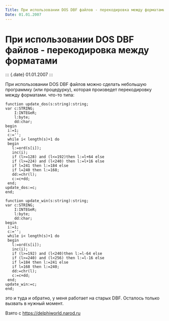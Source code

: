 ```yaml
---
Title: При использовании DOS DBF файлов - перекодировка между форматами
Date: 01.01.2007
---
```



При использовании DOS DBF файлов - перекодировка между форматами
=================================================================

::: {.date}
01.01.2007
:::

При использовании DOS DBF файлов можно сделать небольшую программку (или
процедурку), которая произведет перекодировку между форматами. что-то
типа:

    function update_dos(s:string):string;
    var c:STRING;
        I:INTEGeR;
        l:byte;
        dd:char;
    begin
     i:=1;
     c:='';
     while i< length(s)+1 do
     begin
       l:=ord(s[i]);
       inc(i);
       if (l>=128) and (l<=192)then l:=l+64 else
       if (l>=224) and (l<240) then l:=l+16 else
       if l=241 then l:=184 else
       if l=240 then l:=168;
       dd:=chr(l);
       c:=c+dd;
     end;
    update_dos:=c;
    end;
     
    function update_win(s:string):string;
    var c:STRING;
        I:INTEGeR;
        l:byte;
        dd:char;
    begin
     i:=1;
     c:='';
     while i< length(s)+1 do
     begin
       l:=ord(s[i]);
       inc(i);
       if (l>=192) and (l<240)then l:=l-64 else
       if (l>=240) and (l<256) then l:=l-16 else
       if l=184 then l:=241 else    
       if l=168 then l:=240;
       dd:=chr(l);
       c:=c+dd;
     end;
    update_win:=c;
    end;

это и туда и обратно, у меня работает на старых DBF. Осталось только
вызвать в нужный момент.

Взято с <https://delphiworld.narod.ru>
